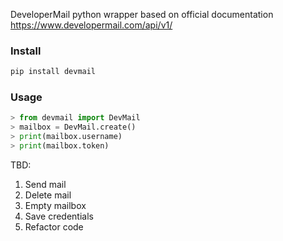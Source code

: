 DeveloperMail python wrapper based on official documentation https://www.developermail.com/api/v1/

### Install

```python
pip install devmail
```

### Usage

```python
> from devmail import DevMail
> mailbox = DevMail.create()
> print(mailbox.username)
> print(mailbox.token)
```



TBD:

1. Send mail
2. Delete mail
3. Empty mailbox
4. Save credentials
5. Refactor code